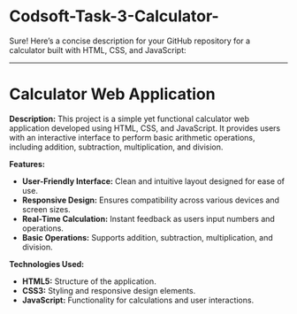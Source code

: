 # Codsoft-Task-3-Calculator-
Sure! Here’s a concise description for your GitHub repository for a calculator built with HTML, CSS, and JavaScript:

---

# Calculator Web Application

**Description:**
This project is a simple yet functional calculator web application developed using HTML, CSS, and JavaScript. It provides users with an interactive interface to perform basic arithmetic operations, including addition, subtraction, multiplication, and division.

**Features:**
- **User-Friendly Interface:** Clean and intuitive layout designed for ease of use.
- **Responsive Design:** Ensures compatibility across various devices and screen sizes.
- **Real-Time Calculation:** Instant feedback as users input numbers and operations.
- **Basic Operations:** Supports addition, subtraction, multiplication, and division.

**Technologies Used:**
- **HTML5:** Structure of the application.
- **CSS3:** Styling and responsive design elements.
- **JavaScript:** Functionality for calculations and user interactions.

